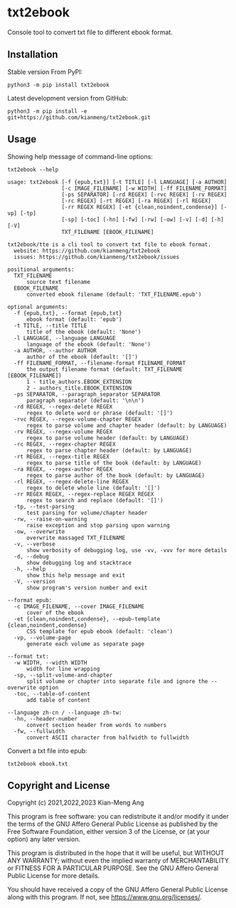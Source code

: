 # txt2ebook

Console tool to convert txt file to different ebook format.

## Installation

Stable version From PyPI:

```console
python3 -m pip install txt2ebook
```

Latest development version from GitHub:

```console
python3 -m pip install -e git+https://github.com/kianmeng/txt2ebook.git
```

## Usage

Showing help message of command-line options:

```console
txt2ebook --help
```

```console
usage: txt2ebook [-f {epub,txt}] [-t TITLE] [-l LANGUAGE] [-a AUTHOR]
                 [-c IMAGE_FILENAME] [-w WIDTH] [-ff FILENAME_FORMAT]
                 [-ps SEPARATOR] [-rd REGEX] [-rvc REGEX] [-rv REGEX]
                 [-rc REGEX] [-rt REGEX] [-ra REGEX] [-rl REGEX]
                 [-rr REGEX REGEX] [-et {clean,noindent,condense}] [-vp] [-tp]
                 [-sp] [-toc] [-hn] [-fw] [-rw] [-ow] [-v] [-d] [-h] [-V]
                 TXT_FILENAME [EBOOK_FILENAME]

txt2ebook/tte is a cli tool to convert txt file to ebook format.
  website: https://github.com/kianmeng/txt2ebook
  issues: https://github.com/kianmeng/txt2ebook/issues

positional arguments:
  TXT_FILENAME
      source text filename
  EBOOK_FILENAME
      converted ebook filename (default: 'TXT_FILENAME.epub')

optional arguments:
  -f {epub,txt}, --format {epub,txt}
      ebook format (default: 'epub')
  -t TITLE, --title TITLE
      title of the ebook (default: 'None')
  -l LANGUAGE, --language LANGUAGE
      language of the ebook (default: 'None')
  -a AUTHOR, --author AUTHOR
      author of the ebook (default: '[]')
  -ff FILENAME_FORMAT, --filename-format FILENAME_FORMAT
      the output filename format (default: TXT_FILENAME [EBOOK_FILENAME])
      1 - title_authors.EBOOK_EXTENSION
      2 - authors_title.EBOOK_EXTENSION
  -ps SEPARATOR, --paragraph_separator SEPARATOR
      paragraph separator (default: '\n\n')
  -rd REGEX, --regex-delete REGEX
      regex to delete word or phrase (default: '[]')
  -rvc REGEX, --regex-volume-chapter REGEX
      regex to parse volume and chapter header (default: by LANGUAGE)
  -rv REGEX, --regex-volume REGEX
      regex to parse volume header (default: by LANGUAGE)
  -rc REGEX, --regex-chapter REGEX
      regex to parse chapter header (default: by LANGUAGE)
  -rt REGEX, --regex-title REGEX
      regex to parse title of the book (default: by LANGUAGE)
  -ra REGEX, --regex-author REGEX
      regex to parse author of the book (default: by LANGUAGE)
  -rl REGEX, --regex-delete-line REGEX
      regex to delete whole line (default: '[]')
  -rr REGEX REGEX, --regex-replace REGEX REGEX
      regex to search and replace (default: '[]')
  -tp, --test-parsing
      test parsing for volume/chapter header
  -rw, --raise-on-warning
      raise exception and stop parsing upon warning
  -ow, --overwrite
      overwrite massaged TXT_FILENAME
  -v, --verbose
      show verbosity of debugging log, use -vv, -vvv for more details
  -d, --debug
      show debugging log and stacktrace
  -h, --help
      show this help message and exit
  -V, --version
      show program's version number and exit

--format epub:
  -c IMAGE_FILENAME, --cover IMAGE_FILENAME
      cover of the ebook
  -et {clean,noindent,condense}, --epub-template {clean,noindent,condense}
      CSS template for epub ebook (default: 'clean')
  -vp, --volume-page
      generate each volume as separate page

--format txt:
  -w WIDTH, --width WIDTH
      width for line wrapping
  -sp, --split-volume-and-chapter
      split volume or chapter into separate file and ignore the --overwrite option
  -toc, --table-of-content
      add table of content

--language zh-cn / --language zh-tw:
  -hn, --header-number
      convert section header from words to numbers
  -fw, --fullwidth
      convert ASCII character from halfwidth to fullwidth
```

Convert a txt file into epub:

```console
txt2ebook ebook.txt
```

## Copyright and License

Copyright (c) 2021,2022,2023 Kian-Meng Ang

This program is free software: you can redistribute it and/or modify it under
the terms of the GNU Affero General Public License as published by the Free
Software Foundation, either version 3 of the License, or (at your option) any
later version.

This program is distributed in the hope that it will be useful, but WITHOUT ANY
WARRANTY; without even the implied warranty of MERCHANTABILITY or FITNESS FOR A
PARTICULAR PURPOSE. See the GNU Affero General Public License for more details.

You should have received a copy of the GNU Affero General Public License along
with this program. If not, see <https://www.gnu.org/licenses/>.

